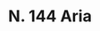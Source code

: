 ---
title: "N. 144 Aria"
permalink: "/edition/plant144/"
plant-name: "N. 144"
plant-number: "144"
plant-xml: "/assets/xml/plant144.xml"
plant-img1: "/assets/img/plant144_verso.jpg"
plant-img2: "/assets/img/plant144.jpg"
plant-title: "N. 144 Aria"
plant-wfo-link: ""
plant-kew-link: ""
plant-taxon-content: "Pirus Aria Ehrh."
layout: single-xml
---